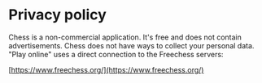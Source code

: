 # Privacy policy


Chess is a non-commercial application. It's free and does not contain advertisements.
Chess does not have ways to collect your personal data.
"Play online" uses a direct connection to the Freechess servers:

[https://www.freechess.org/](https://www.freechess.org/)

